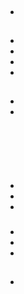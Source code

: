 # 

## 





![]()



## 





## 



[]()



## 





## 





## 

## 

## 





### 

- []()

## 





## 





## 









### 





## 

### 



- 
- 
- 
- 

## 

## 



- 
- 

![]()

## 

![]()

![]()

![]()

## 

### 

- 
- 
- 

### 

- 
- 
- 

## 

- []()

